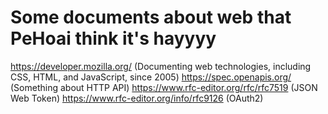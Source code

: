 # Some documents about web that PeHoai think it's hayyyy
https://developer.mozilla.org/ (Documenting web technologies, including CSS, HTML, and JavaScript, since 2005)
https://spec.openapis.org/ (Something about HTTP API)
https://www.rfc-editor.org/rfc/rfc7519 (JSON Web Token)
https://www.rfc-editor.org/info/rfc9126 (OAuth2)

